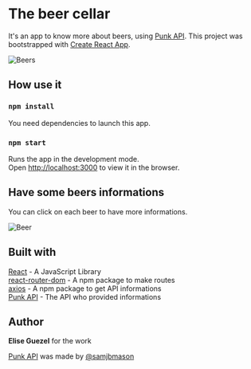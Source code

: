 # The beer cellar

It's an app to know more about beers, using [Punk API](https://punkapi.com/).
This project was bootstrapped with [Create React App](https://github.com/facebook/create-react-app).

![Beers](https://zupimages.net/up/19/46/n549.png)

## How use it

### `npm install`

You need dependencies to launch this app.

### `npm start`

Runs the app in the development mode.<br />
Open [http://localhost:3000](http://localhost:3000) to view it in the browser.

## Have some beers informations

You can click on each beer to have more informations.

![Beer](https://zupimages.net/up/19/46/z1ed.png)

## Built with

[React](https://reactjs.org/) - A JavaScript Library  
[react-router-dom](https://www.npmjs.com/package/react-router-dom) - A npm package to make routes  
[axios](https://www.npmjs.com/package/axios) -  A npm package to get API informations  
[Punk API](https://punkapi.com/) - The API who provided informations

## Author 

**Elise Guezel** for the work

[Punk API](https://punkapi.com/) was made by [@samjbmason](https://twitter.com/samjbmason)
